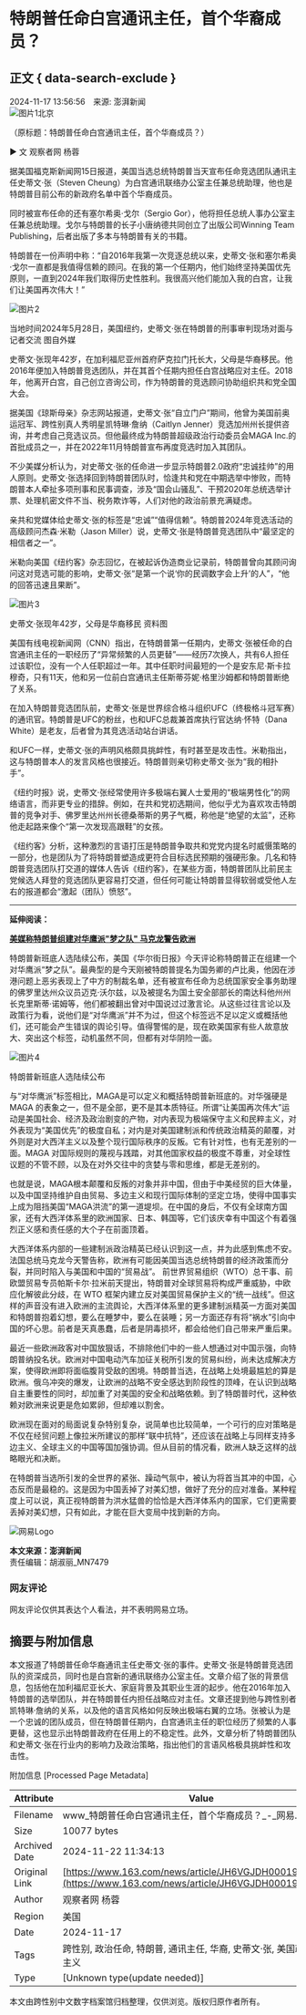 # 特朗普任命白宫通讯主任，首个华裔成员？

## 正文 { data-search-exclude }


2024-11-17 13:56:56　来源: 澎湃新闻  
![图片1](https://static.ws.126.net/163/f2e/dy_media/dy_media/static/images/ipLocation.f6d00eb.svg)北京

（原标题：特朗普任命白宫通讯主任，首个华裔成员？）

► 文 观察者网 杨蓉

据美国福克斯新闻网15日报道，美国当选总统特朗普当天宣布任命竞选团队通讯主任史蒂文·张（Steven Cheung）为白宫通讯联络办公室主任兼总统助理，他也是特朗普目前公布的新政府名单中首个华裔成员。

同时被宣布任命的还有塞尔希奥·戈尔（Sergio Gor），他将担任总统人事办公室主任兼总统助理。戈尔与特朗普的长子小唐纳德共同创立了出版公司Winning Team Publishing，后者出版了多本与特朗普有关的书籍。

特朗普在一份声明中称：“自2016年我第一次竞逐总统以来，史蒂文·张和塞尔希奥·戈尔一直都是我值得信赖的顾问。在我的第一个任期内，他们始终坚持美国优先原则，一直到2024年我们取得历史性胜利。我很高兴他们能加入我的白宫，让我们让美国再次伟大！”

![图片2](https://nimg.ws.126.net/?url=http%3A%2F%2Fcms-bucket.ws.126.net%2F2024%2F1117%2F72faa21bj00sn2z200016c000gd00cfc.jpg&thumbnail=660x2147483647&quality=80&type=jpg)

当地时间2024年5月28日，美国纽约，史蒂文·张在特朗普的刑事审判现场对面与记者交流 图自外媒

史蒂文·张现年42岁，在加利福尼亚州首府萨克拉门托长大，父母是华裔移民。他2016年便加入特朗普竞选团队，并在其首个任期内担任白宫战略应对主任。2018年，他离开白宫，自己创立咨询公司，作为特朗普的竞选顾问协助组织共和党全国大会。

据美国《琼斯母亲》杂志网站报道，史蒂文·张“自立门户”期间，他曾为美国前奥运冠军、跨性别真人秀明星凯特琳·詹纳（Caitlyn Jenner）竞选加州州长提供咨询，并考虑自己竞选议员。但他最终成为特朗普超级政治行动委员会MAGA Inc.的首批成员之一，并在2022年11月特朗普宣布再度竞选时加入其团队。

不少美媒分析认为，对史蒂文·张的任命进一步显示特朗普2.0政府“忠诚挂帅”的用人原则。史蒂文·张选择回到特朗普团队时，恰逢共和党在中期选举中惨败，而特朗普本人牵扯多项刑事和民事调查，涉及“国会山骚乱”、干预2020年总统选举计票、处理机密文件不当、税务欺诈等，人们对他的政治前景充满疑虑。

亲共和党媒体给史蒂文·张的标签是“忠诚”“值得信赖”。特朗普2024年竞选活动的高级顾问杰森·米勒（Jason Miller）说，史蒂文·张是特朗普竞选团队中“最坚定的相信者之一”。

米勒向美国《纽约客》杂志回忆，在被起诉伪造商业记录前，特朗普曾向其顾问询问这对竞选可能的影响，史蒂文·张“是第一个说‘你的民调数字会上升’的人”，“他的回答迅速且果断”。

![图片3](https://nimg.ws.126.net/?url=http%3A%2F%2Fcms-bucket.ws.126.net%2F2024%2F1117%2F8abbf2e0j00sn2z2h000nc000gf00blc.jpg&thumbnail=660x2147483647&quality=80&type=jpg)

史蒂文·张现年42岁，父母是华裔移民 资料图

美国有线电视新闻网（CNN）指出，在特朗普第一任期内，史蒂文·张被任命的白宫通讯主任的一职经历了“异常频繁的人员更替”——经历7次换人，共有6人担任过该职位，没有一个人任职超过一年。其中任职时间最短的一个是安东尼·斯卡拉穆奇，只有11天，他和另一位前白宫通讯主任斯蒂芬妮·格里沙姆都和特朗普断绝了关系。

在加入特朗普竞选团队前，史蒂文·张是世界综合格斗组织UFC（终极格斗冠军赛）的通讯官。特朗普是UFC的粉丝，也和UFC总裁兼首席执行官达纳·怀特（Dana White）是老友，后者曾为其竞选活动站台讲话。

和UFC一样，史蒂文·张的声明风格颇具挑衅性，有时甚至是攻击性。米勒指出，这与特朗普本人的发言风格也很接近。特朗普则亲切称史蒂文·张为“我的相扑手”。

《纽约时报》说，史蒂文·张经常使用许多极端右翼人士爱用的“极端男性化”的网络语言，而非更专业的措辞。例如，在共和党初选期间，他似乎尤为喜欢攻击特朗普的竞争对手、佛罗里达州州长德桑蒂斯的男子气概，称他是“绝望的太监”，还称他走起路来像个“第一次发现高跟鞋”的女孩。

《纽约客》分析，这种激烈的言语打压是特朗普争取共和党党内提名时威慑策略的一部分，也是团队为了将特朗普塑造成更符合目标选民预期的强硬形象。几名和特朗普竞选团队打交道的媒体人告诉《纽约客》，在某些方面，特朗普团队比前民主党候选人拜登的竞选团队更容易打交道，但任何可能让特朗普显得软弱或受他人左右的报道都会“激起（团队）愤怒”。

---

**延伸阅读：**

[**美媒称特朗普组建对华鹰派"梦之队" 马克龙警告欧洲**](https://www.163.com/dy/article/JGVTNSKQ051481US.html)

特朗普新班底人选陆续公布，美国《华尔街日报》今天评论称特朗普正在组建一个对华鹰派“梦之队”。最典型的是今天刚被特朗普提名为国务卿的卢比奥，他因在涉港问题上恶劣表现上了中方的制裁名单，还有被宣布任命为总统国家安全事务助理的佛罗里达州众议员迈克·沃尔兹，以及被提名为国土安全部部长的南达科他州州长克里斯蒂·诺姆等，他们都被翻出曾对中国说过过激言论。从这些过往言论以及政策行为看，说他们是“对华鹰派”并不为过，但这个标签远不足以定义或概括他们，还可能会产生错误的舆论引导。值得警惕的是，现在欧美国家有些人故意放大、突出这个标签，动机虽然不同，但都有对华阴险一面。

![图片4](https://nimg.ws.126.net/?url=http%3A%2F%2Fcms-bucket.ws.126.net%2F2024%2F1114%2F61b98cb9j00smxzjg000vc000hs00a0c.jpg&thumbnail=660x2147483647&quality=80&type=jpg)

特朗普新班底人选陆续公布

与“对华鹰派”标签相比，MAGA是可以定义和概括特朗普新班底的。对华强硬是 MAGA 的表象之一，但不是全部，更不是其本质特征。所谓“让美国再次伟大”运动是美国社会、经济及政治剧变的产物，对内表现为极端保守主义和民粹主义，对外表现为“美国优先”的极度自私；对内是对美国建制派和传统政治精英的颠覆，对外则是对大西洋主义以及整个现行国际秩序的反叛。它有针对性，也有无差别的一面。MAGA 对国际规则的蔑视与践踏，对其他国家权益的极度不尊重，对全球性议题的不管不顾，以及在对外交往中的贪婪与零和思维，都是无差别的。

也就是说，MAGA根本颠覆和反叛的对象并非中国，但由于中美经贸的巨大体量，以及中国坚持维护自由贸易、多边主义和现行国际体制的坚定立场，使得中国事实上成为阻挡美国“MAGA洪流”的第一道堤坝。在中国的身后，不仅有全球南方国家，还有大西洋体系里的欧洲国家、日本、韩国等，它们该庆幸有中国这个有着强烈正义感和责任感的大个子在前面顶着。

大西洋体系内部的一些建制派政治精英已经认识到这一点，并为此感到焦虑不安。法国总统马克龙今天警告称，欧洲有可能因美国当选总统特朗普的经济政策而分裂，并同时陷入与美国和中国的“贸易战”。 前世界贸易组织（WTO）总干事、前欧盟贸易专员帕斯卡尔·拉米前天提出，特朗普对全球贸易将构成严重威胁，中欧应化解彼此分歧，在 WTO 框架内建立反对美国贸易保护主义的“统一战线”。但这样的声音没有进入欧洲的主流舆论，大西洋体系里的更多建制派精英一方面对美国和特朗普抱着幻想，要么在睡梦中，要么在装睡；另一方面还存有将“祸水”引向中国的坏心思。前者是天真愚蠢，后者是阴毒损坏，都会给他们自己带来严重后果。

最近一些欧洲政客对中国放狠话，不排除他们中的一些人想通过对中国示强，向特朗普纳投名状。欧洲对中国电动汽车加征关税所引发的贸易纠纷，尚未达成解决方案，使得欧洲即将面临腹背受敌的困境。特朗普当选，在战略上处境最尴尬的算是欧洲。俄乌冲突的爆发，让欧洲的战略不安全感达到阶段性的顶峰，在认识到战略自主重要性的同时，却加重了对美国的安全和战略依赖。到了特朗普时代，这种依赖对欧洲来说更是危如累卵，但却难以割舍。

欧洲现在面对的局面说复杂特别复杂，说简单也比较简单，一个可行的应对策略是不仅在经贸问题上像拉米所建议的那样“联中抗特”，还应该在战略上与同样支持多边主义、全球主义的中国等国加强协调。但从目前的情况看，欧洲人缺乏这样的战略眼光和决断。

在特朗普当选所引发的全世界的紧张、躁动气氛中，被认为将首当其冲的中国，心态反而是最稳的。这是因为中国丢掉了对美幻想，做好了充分的应对准备。某种程度上可以说，真正视特朗普为洪水猛兽的恰恰是大西洋体系内的国家，它们更需要丢掉对美幻想，只有如此，才能在巨大变局中找到新的方向。

![网易Logo](https://static.ws.126.net/163/f2e/product/post_nodejs/static/logo.png)

**本文来源：澎湃新闻**  
责任编辑：胡淑丽\_MN7479  

### 网友评论

网友评论仅供其表达个人看法，并不表明网易立场。

## 摘要与附加信息

<!-- tcd_abstract -->
本文报道了特朗普任命华裔通讯主任史蒂文·张的事件。史蒂文·张是特朗普竞选团队的资深成员，同时也是白宫新的通讯联络办公室主任。文章介绍了张的背景信息，包括他在加利福尼亚长大、家庭背景及其职业生涯的起步。他在2016年加入特朗普的选举团队，并在特朗普任内担任战略应对主任。文章还提到他与跨性别者凯特琳·詹纳的关系，以及他的语言风格如何反映出极端右翼的立场。张被认为是一个忠诚的团队成员，但在特朗普任期内，白宫通讯主任的职位经历了频繁的人事更替，这也显示出特朗普政府在任用上的不稳定性。此外，文章分析了特朗普团队和史蒂文·张在行业内的影响力及政治策略，指出他们的言语风格极具挑衅性和攻击性。
<!-- tcd_abstract_end -->

附加信息 [Processed Page Metadata]

| Attribute       | Value                                  |
|-----------------|----------------------------------------|
| Filename        | www_特朗普任命白宫通讯主任，首个华裔成员？_-_网易.md                             |
| Size            | 10077 bytes                           |
| Archived Date   | 2024-11-22 11:34:13                             |
| Original Link   | [https://www.163.com/news/article/JH6VGJDH00019B3E.html](https://www.163.com/news/article/JH6VGJDH00019B3E.html)                       |
| Author          | 观察者网 杨蓉                               |
| Region          | 美国                               |
| Date            | 2024-11-17                                 |
| Tags            | 跨性别, 政治任命, 特朗普, 通讯主任, 华裔, 史蒂文·张, 美国政治, 民粹主义                                 |
| Type            | [Unknown type(update needed)]                                 |
<!-- tcd_table_end -->

本文由跨性别中文数字档案馆归档整理，仅供浏览。版权归原作者所有。
